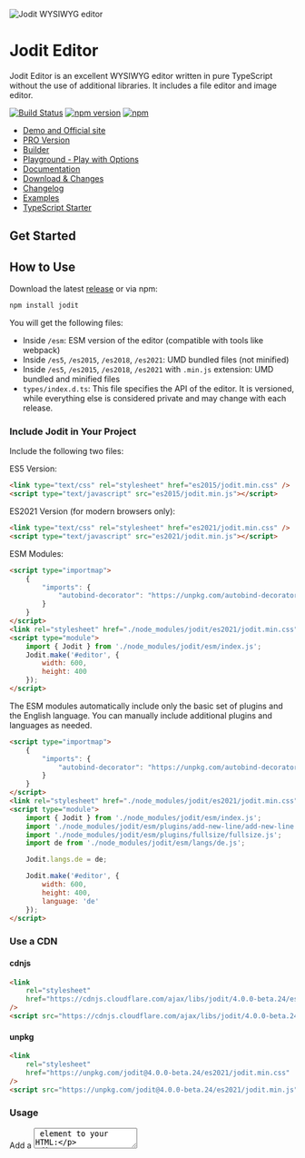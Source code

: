 ![Jodit WYSIWYG editor](https://raw.githubusercontent.com/xdan/jodit/main/examples/assets/logo.png)

# Jodit Editor

Jodit Editor is an excellent WYSIWYG editor written in pure TypeScript
without the use of additional libraries. It includes a file editor and image editor.

[![Build Status](https://github.com/xdan/jodit/workflows/Run%20tests/badge.svg)](https://github.com/xdan/jodit/actions/workflows/tests.yml)
[![npm version](https://badge.fury.io/js/jodit.svg)](https://badge.fury.io/js/jodit)
[![npm](https://img.shields.io/npm/dm/jodit.svg)](https://www.npmjs.com/package/jodit)

-   [Demo and Official site](https://xdsoft.net/jodit/)
-   [PRO Version](https://xdsoft.net/jodit/pro/)
-   [Builder](https://xdsoft.net/jodit/builder/)
-   [Playground - Play with Options](https://xdsoft.net/jodit/play.html)
-   [Documentation](https://xdsoft.net/jodit/docs/)
-   [Download & Changes](https://github.com/xdan/jodit/releases)
-   [Changelog](https://github.com/xdan/jodit/blob/main/CHANGELOG.md)
-   [Examples](https://xdan.github.io/jodit/examples/)
-   [TypeScript Starter](https://codesandbox.io/s/ggc6km)

## Get Started

## How to Use

Download the latest [release](https://github.com/xdan/jodit/releases/latest) or via npm:

```sh
npm install jodit
```

You will get the following files:

-   Inside `/esm`: ESM version of the editor (compatible with tools like webpack)
-   Inside `/es5`, `/es2015`, `/es2018`, `/es2021`: UMD bundled files (not minified)
-   Inside `/es5`, `/es2015`, `/es2018`, `/es2021` with `.min.js` extension: UMD bundled and minified files
-   `types/index.d.ts`: This file specifies the API of the editor. It is versioned, while everything else is considered private and may change with each release.

### Include Jodit in Your Project

Include the following two files:

ES5 Version:

```html
<link type="text/css" rel="stylesheet" href="es2015/jodit.min.css" />
<script type="text/javascript" src="es2015/jodit.min.js"></script>
```

ES2021 Version (for modern browsers only):

```html
<link type="text/css" rel="stylesheet" href="es2021/jodit.min.css" />
<script type="text/javascript" src="es2021/jodit.min.js"></script>
```

ESM Modules:

```html
<script type="importmap">
	{
		"imports": {
			"autobind-decorator": "https://unpkg.com/autobind-decorator@2.4.0/lib/esm/index.js"
		}
	}
</script>
<link rel="stylesheet" href="./node_modules/jodit/es2021/jodit.min.css" />
<script type="module">
	import { Jodit } from './node_modules/jodit/esm/index.js';
	Jodit.make('#editor', {
		width: 600,
		height: 400
	});
</script>
```

The ESM modules automatically include only the basic set of plugins and the English language.
You can manually include additional plugins and languages as needed.

```html
<script type="importmap">
	{
		"imports": {
			"autobind-decorator": "https://unpkg.com/autobind-decorator@2.4.0/lib/esm/index.js"
		}
	}
</script>
<link rel="stylesheet" href="./node_modules/jodit/es2021/jodit.min.css" />
<script type="module">
	import { Jodit } from './node_modules/jodit/esm/index.js';
	import './node_modules/jodit/esm/plugins/add-new-line/add-new-line.js';
	import './node_modules/jodit/esm/plugins/fullsize/fullsize.js';
	import de from './node_modules/jodit/esm/langs/de.js';

	Jodit.langs.de = de;

	Jodit.make('#editor', {
		width: 600,
		height: 400,
		language: 'de'
	});
</script>
```

### Use a CDN

#### cdnjs

```html
<link
	rel="stylesheet"
	href="https://cdnjs.cloudflare.com/ajax/libs/jodit/4.0.0-beta.24/es2021/jodit.min.css"
/>
<script src="https://cdnjs.cloudflare.com/ajax/libs/jodit/4.0.0-beta.24/es2021/jodit.min.js"></script>
```

#### unpkg

```html
<link
	rel="stylesheet"
	href="https://unpkg.com/jodit@4.0.0-beta.24/es2021/jodit.min.css"
/>
<script src="https://unpkg.com/jodit@4.0.0-beta.24/es2021/jodit.min.js"></script>
```

### Usage

Add a <textarea> element to your HTML:

```html
<textarea id="editor" name="editor"></textarea>
```

Initialize Jodit on the textarea:

```javascript
const editor = Jodit.make('#editor');
editor.value = '<p>start</p>';
```

### Create plugin

```javascript
Jodit.plugins.yourplugin = function (editor) {
	editor.events.on('afterInit', function () {
		editor.s.insertHTMl('Text');
	});
};
```

### Add custom button

```javascript
const editor = Jodit.make('.someselector', {
	extraButtons: [
		{
			name: 'insertDate',
			iconURL: 'http://xdsoft.net/jodit/logo.png',
			exec: function (editor) {
				editor.s.insertHTML(new Date().toDateString());
			}
		}
	]
});
```

or

```javascript
const editor = Jodit.make('.someselector', {
	buttons: ['bold', 'insertDate'],
	controls: {
		insertDate: {
			name: 'insertDate',
			iconURL: 'http://xdsoft.net/jodit/logo.png',
			exec: function (editor) {
				editor.s.insertHTML(new Date().toDateString());
			}
		}
	}
});
```

button with plugin

```javascript
Jodit.plugins.add('insertText', function (editor) {
	editor.events.on('someEvent', function (text) {
		editor.s.insertHTMl('Hello ' + text);
	});
});

// or

Jodit.plugins.add('textLength', {
	init(editor) {
		const div = editor.create.div('jodit_div');
		editor.container.appendChild(div);
		editor.events.on('change.textLength', () => {
			div.innerText = editor.value.length;
		});
	},
	destruct(editor) {
		editor.events.off('change.textLength');
	}
});

// or use class

Jodit.plugins.add(
	'textLength',
	class textLength {
		init(editor) {
			const div = editor.create.div('jodit_div');
			editor.container.appendChild(div);
			editor.events.on('change.textLength', () => {
				div.innerText = editor.value.length;
			});
		}
		destruct(editor) {
			editor.events.off('change.textLength');
		}
	}
);

const editor = Jodit.make('.someselector', {
	buttons: ['bold', 'insertText'],
	controls: {
		insertText: {
			iconURL: 'http://xdsoft.net/jodit/logo.png',
			exec: function (editor) {
				editor.events.fire('someEvent', 'world!!!');
			}
		}
	}
});
```

## FileBrowser and Uploader

For testing FileBrowser and Uploader modules, need install [PHP Connector](https://github.com/xdan/jodit-connectors)

```bash
composer create-project --no-dev jodit/connector
```

Run test PHP server

```bash
php -S localhost:8181 -t ./
```

and set options for Jodit:

```javascript
const editor = Jodit.make('#editor', {
	uploader: {
		url: 'http://localhost:8181/index-test.php?action=fileUpload'
	},
	filebrowser: {
		ajax: {
			url: 'http://localhost:8181/index-test.php'
		}
	}
});
```

## Browser Support

-   Internet Explorer 11
-   Latest Chrome
-   Latest Firefox
-   Latest Safari
-   Microsoft Edge

## License

MIT

